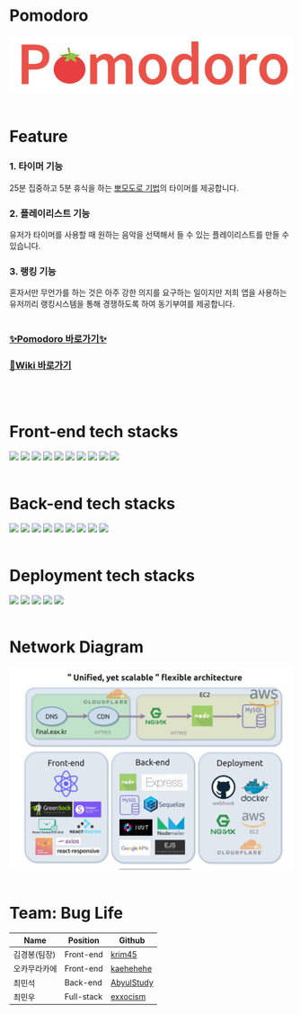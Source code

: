 # Pomodoro

![](https://github.com/krim45/img-container/blob/main/pomodoro/logo/original.svg)
<br><br>

# Feature

### 1. 타이머 기능

25분 집중하고 5분 휴식을 하는 [뽀모도로 기법](https://ko.wikipedia.org/wiki/%ED%8F%AC%EB%AA%A8%EB%8F%84%EB%A1%9C_%EA%B8%B0%EB%B2%95)의 타이머를 제공합니다.

### 2. 플레이리스트 기능

유저가 타이머를 사용할 때 원하는 음악을 선택해서 들 수 있는 플레이리스트를 만들 수 있습니다.

### 3. 랭킹 기능

혼자서만 무언가를 하는 것은 아주 강한 의지를 요구하는 일이지만 저희 앱을 사용하는 유저끼리 랭킹시스템을 통해 경쟁하도록 하여 동기부여를 제공합니다.
<br><br>

### [✨Pomodoro 바로가기✨](https://final.eax.kr/)

### [📖Wiki 바로가기](https://github.com/codestates/pomodoro/wiki)

<br><br>

# Front-end tech stacks

![](https://img.shields.io/badge/html-E34F26?style=for-the-badge&logo=html5&logoColor=white)
![](https://img.shields.io/badge/css3-1572B6?style=for-the-badge&logo=css3&logoColor=white)
![](https://img.shields.io/badge/javascript-F7DF1E?style=for-the-badge&logo=javascript&logoColor=black)
![](https://img.shields.io/badge/react-61DAFB?style=for-the-badge&logo=react&logoColor=black)
![](https://img.shields.io/badge/react_router-CA4245?style=for-the-badge&logo=React-Router&logoColor=white)
![](https://img.shields.io/badge/react_styled-DB7093?style=for-the-badge&logo=styled-components&logoColor=pink)
![](https://img.shields.io/badge/react_responsive-EA4AAA?style=for-the-badge&logo=GitHub-Sponsors&logoColor=lightpink)
![](https://img.shields.io/badge/axios-A100FF?style=for-the-badge&logo=Accenture&logoColor=lightgreen)
![](https://img.shields.io/badge/Greeensock-88CE02?style=for-the-badge&logo=GreenSock&logoColor=black)
![](https://img.shields.io/badge/Swiper-6332F6?style=for-the-badge&logo=Swiper&logoColor=white)
<br><br>

# Back-end tech stacks

![](https://img.shields.io/badge/Node.JS-339933?style=for-the-badge&logo=Node.js&logoColor=white)
![](https://img.shields.io/badge/Express-000000?style=for-the-badge&logo=Express&logoColor=white)
![](https://img.shields.io/badge/Mysql-4479A1?style=for-the-badge&logo=MySQL&logoColor=white)
![](https://img.shields.io/badge/sequelize-52B0E7?style=for-the-badge&logo=sequelize&logoColor=white)
![](https://img.shields.io/badge/jsonwebtoken-000000?style=for-the-badge&logo=JSON-Web-Tokens&logoColor=purple)
![](https://img.shields.io/badge/multer-36A9AE?style=for-the-badge&logo=Gumroad&logoColor=black)
![](https://img.shields.io/badge/cookie_Parser-D4AA00?style=for-the-badge&logo=Cookiecutter&logoColor=white)
![](https://img.shields.io/badge/cors-F24C53?style=for-the-badge&logo=Corona-Engine&logoColor=white)
![](https://img.shields.io/badge/dotenv-172B4D?style=for-the-badge&logo=Confluence&logoColor=yellow)
<br><br>

# Deployment tech stacks

![](https://img.shields.io/badge/github-181717?style=for-the-badge&logo=GitHub&logoColor=white)
![](https://img.shields.io/badge/docker-2496ED?style=for-the-badge&logo=Docker&logoColor=white)
![](https://img.shields.io/badge/nginx-009639?style=for-the-badge&logo=NGINX&logoColor=white)
![](https://img.shields.io/badge/amazon_EC2-232F3E?style=for-the-badge&logo=Amazon-AWS&logoColor=yellow)
![](https://img.shields.io/badge/cloudflare-F38020?style=for-the-badge&logo=Cloudflare&logoColor=white)
<br><br>

# Network Diagram

![](https://raw.githubusercontent.com/exxocism/exxo-file-share/master/pomo_architecture.png)
<br><br>

# Team: Bug Life

| Name         | Position   | Github                                      |
| ------------ | ---------- | ------------------------------------------- |
| 김경봉(팀장) | Front-end  | [krim45](https://github.com/krim45)         |
| 오카무라카에 | Front-end  | [kaehehehe](https://github.com/kaehehehe)   |
| 최민석       | Back-end   | [AbyulStudy](https://github.com/AbyulStudy) |
| 최민우       | Full-stack | [exxocism](https://github.com/exxocism)     |
